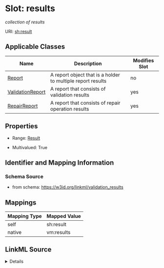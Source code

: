 

# Slot: results


_collection of results_





URI: [sh:result](http://www.w3.org/ns/shacl#result)



<!-- no inheritance hierarchy -->





## Applicable Classes

| Name | Description | Modifies Slot |
| --- | --- | --- |
| [Report](Report.md) | A report object that is a holder to multiple report results |  no  |
| [ValidationReport](ValidationReport.md) | A report that consists of validation results |  yes  |
| [RepairReport](RepairReport.md) | A report that consists of repair operation results |  yes  |







## Properties

* Range: [Result](Result.md)

* Multivalued: True





## Identifier and Mapping Information







### Schema Source


* from schema: https://w3id.org/linkml/validation_results




## Mappings

| Mapping Type | Mapped Value |
| ---  | ---  |
| self | sh:result |
| native | vm:results |




## LinkML Source

<details>
```yaml
name: results
description: collection of results
from_schema: https://w3id.org/linkml/validation_results
rank: 1000
slot_uri: sh:result
alias: results
domain_of:
- Report
range: Result
multivalued: true
inlined: true
inlined_as_list: true

```
</details>